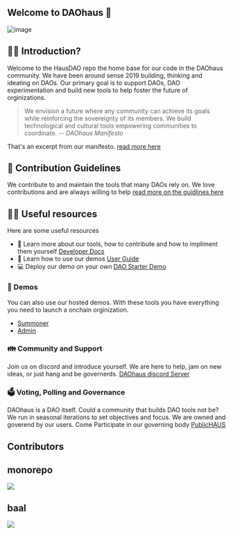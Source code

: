 ## Welcome to DAOhaus 👋

![image](https://github.com/HausDAO/.github/assets/8740799/ad267a14-2d5a-4526-8510-ee3bbb4b2bc9)

## 🙋‍♀️ Introduction?

Welcome to the HausDAO repo the home base for our code in the DAOhaus community. We have been around sense 2019 building, thinking and ideating on DAOs. Our primary goal is to support DAOs, DAO experimentation and build new tools to help foster the future of orginizations.

> We envision a future where any community can achieve its goals while reinforcing the sovereignty of its members. We build technological and cultural tools empowering communities to coordinate.
> -- <cite>DAOhaus Manifesto</cite>

That's an excerpt from our manifesto. [read more here](https://github.com/HausDAO/manifesto/blob/master/README.md)

## 🌈 Contribution Guidelines

We contribute to and maintain the tools that many DAOs rely on. We love contributions and are always willing to help [read more on the guidlines here](https://docs.daohaus.club/contributing)

## 👩‍💻 Useful resources
Here are some useful resources

- 📙 Learn more about our tools, how to contribute and how to impliment them yourself [Developer Docs](https://docs.daohaus.club/)
- 👤 Learn how to use our demos [User Guide](https://guide.daohaus.club/)
- 💻 Deploy our demo on your own [DAO Starter Demo](https://github.com/HausDAO/dao-app-starter-vite)

### 🚀 Demos
You can also use our hosted demos. With these tools you have everything you need to launch a onchain orginization.

- [Summoner](https://summon.daohaus.club/)
- [Admin](https://summon.daohaus.club/)

### 👪 Community and Support

Join us on discord and introduce yourself. We are here to help, jam on new ideas, or just hang and be governerds. [DAOhaus discord Server](https://discord.gg/TDUVpyAPy2)

### 🗳️ Voting, Polling and Governance

DAOhaus is a DAO itself. Could a community that builds DAO tools not be? We run in seasonal iterations to set objectives and focus. We are owned and goverend by our users. Come Participate in our governing body [PublicHAUS](https://join.daohaus.fun/)

## Contributors

<!-- ALL-CONTRIBUTORS-LIST:START - Do not remove or modify this section -->
<!-- prettier-ignore-start -->
<!-- markdownlint-disable -->

<!-- markdownlint-restore -->
<!-- prettier-ignore-end -->

<!-- ALL-CONTRIBUTORS-LIST:END -->


## monorepo
<a href="https://github.com/HausDAO/monorepo/graphs/contributors">
  <img src="https://contrib.rocks/image?repo=HausDAO/monorepo" />
</a>

## baal
<a href="https://github.com/HausDAO/baal/graphs/contributors">
  <img src="https://contrib.rocks/image?repo=HausDAO/baal" />
</a>

<!--

**Here are some ideas to get you started:**

🙋‍♀️ A short introduction - what is your organization all about?
🌈 Contribution guidelines - how can the community get involved?
👩‍💻 Useful resources - where can the community find your docs? Is there anything else the community should know?
🍿 Fun facts - what does your team eat for breakfast?
🧙 Remember, you can do mighty things with the power of [Markdown](https://docs.github.com/github/writing-on-github/getting-started-with-writing-and-formatting-on-github/basic-writing-and-formatting-syntax)
-->

